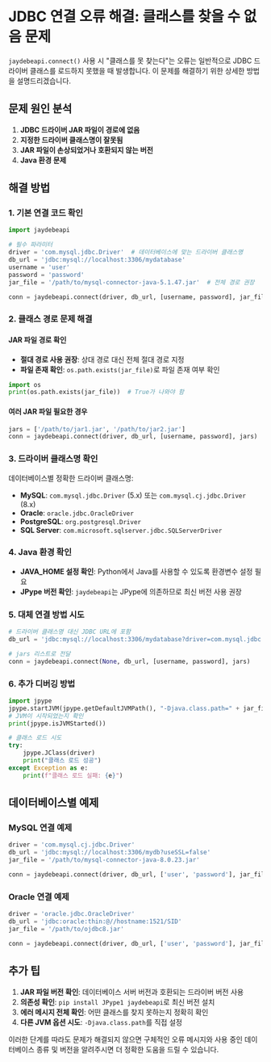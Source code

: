# JDBC 연결 오류 해결: 클래스를 찾을 수 없음 문제

`jaydebeapi.connect()` 사용 시 "클래스를 못 찾는다"는 오류는 일반적으로 JDBC 드라이버 클래스를 로드하지 못했을 때 발생합니다. 이 문제를 해결하기 위한 상세한 방법을 설명드리겠습니다.

## 문제 원인 분석

1. **JDBC 드라이버 JAR 파일이 경로에 없음**
2. **지정한 드라이버 클래스명이 잘못됨**
3. **JAR 파일이 손상되었거나 호환되지 않는 버전**
4. **Java 환경 문제**

## 해결 방법

### 1. 기본 연결 코드 확인

```python
import jaydebeapi

# 필수 파라미터
driver = 'com.mysql.jdbc.Driver'  # 데이터베이스에 맞는 드라이버 클래스명
db_url = 'jdbc:mysql://localhost:3306/mydatabase'
username = 'user'
password = 'password'
jar_file = '/path/to/mysql-connector-java-5.1.47.jar'  # 전체 경로 권장

conn = jaydebeapi.connect(driver, db_url, [username, password], jar_file)
```

### 2. 클래스 경로 문제 해결

#### JAR 파일 경로 확인
- **절대 경로 사용 권장**: 상대 경로 대신 전체 절대 경로 지정
- **파일 존재 확인**: `os.path.exists(jar_file)`로 파일 존재 여부 확인

```python
import os
print(os.path.exists(jar_file))  # True가 나와야 함
```

#### 여러 JAR 파일 필요한 경우
```python
jars = ['/path/to/jar1.jar', '/path/to/jar2.jar']
conn = jaydebeapi.connect(driver, db_url, [username, password], jars)
```

### 3. 드라이버 클래스명 확인

데이터베이스별 정확한 드라이버 클래스명:
- **MySQL**: `com.mysql.jdbc.Driver` (5.x) 또는 `com.mysql.cj.jdbc.Driver` (8.x)
- **Oracle**: `oracle.jdbc.OracleDriver`
- **PostgreSQL**: `org.postgresql.Driver`
- **SQL Server**: `com.microsoft.sqlserver.jdbc.SQLServerDriver`

### 4. Java 환경 확인

- **JAVA_HOME 설정 확인**: Python에서 Java를 사용할 수 있도록 환경변수 설정 필요
- **JPype 버전 확인**: `jaydebeapi`는 JPype에 의존하므로 최신 버전 사용 권장

### 5. 대체 연결 방법 시도

```python
# 드라이버 클래스명 대신 JDBC URL에 포함
db_url = 'jdbc:mysql://localhost:3306/mydatabase?driver=com.mysql.jdbc.Driver'

# jars 리스트로 전달
conn = jaydebeapi.connect(None, db_url, [username, password], jars)
```

### 6. 추가 디버깅 방법

```python
import jpype
jpype.startJVM(jpype.getDefaultJVMPath(), "-Djava.class.path=" + jar_file)
# JVM이 시작되었는지 확인
print(jpype.isJVMStarted())

# 클래스 로드 시도
try:
    jpype.JClass(driver)
    print("클래스 로드 성공")
except Exception as e:
    print(f"클래스 로드 실패: {e}")
```

## 데이터베이스별 예제

### MySQL 연결 예제

```python
driver = 'com.mysql.cj.jdbc.Driver'
db_url = 'jdbc:mysql://localhost:3306/mydb?useSSL=false'
jar_file = '/path/to/mysql-connector-java-8.0.23.jar'

conn = jaydebeapi.connect(driver, db_url, ['user', 'password'], jar_file)
```

### Oracle 연결 예제

```python
driver = 'oracle.jdbc.OracleDriver'
db_url = 'jdbc:oracle:thin:@//hostname:1521/SID'
jar_file = '/path/to/ojdbc8.jar'

conn = jaydebeapi.connect(driver, db_url, ['user', 'password'], jar_file)
```

## 추가 팁

1. **JAR 파일 버전 확인**: 데이터베이스 서버 버전과 호환되는 드라이버 버전 사용
2. **의존성 확인**: `pip install JPype1 jaydebeapi`로 최신 버전 설치
3. **에러 메시지 전체 확인**: 어떤 클래스를 찾지 못하는지 정확히 확인
4. **다른 JVM 옵션 시도**: `-Djava.class.path`를 직접 설정

이러한 단계를 따라도 문제가 해결되지 않으면 구체적인 오류 메시지와 사용 중인 데이터베이스 종류 및 버전을 알려주시면 더 정확한 도움을 드릴 수 있습니다.